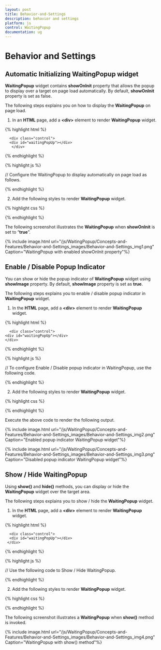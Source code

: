 ```yaml
---
layout: post
title: Behavior-and-Settings
description: behavior and settings
platform: js
control: WaitingPopup
documentation: ug
---
```


# Behavior and Settings

## Automatic Initializing WaitingPopup widget

**WaitingPopup** widget contains **showOnInit** property that allows the popup to display over a target on page load automatically. By default, **showOnInit** property is set as false.

The following steps explains you on how to display the **WaitingPopup** on page load.

1. In an **HTML** page, add a **&lt;div&gt;** element to render **WaitingPopup** widget.

{% highlight html %}



      <div class="control">               
      <div id="waitingPopUp"></div>            
       </div>  

{% endhighlight %}

{% highlight js %}




// Configure the WaitingPopup to display automatically on page load as follows.
        <script type="text/javascript">
         $(function () {
        // declaration
        $("#waitingPopUp").ejWaitingPopup({
            showOnInit: true,
        });
    });
</script>

{% endhighlight %}

2. Add the following styles to render **WaitingPopup** widget.



{% highlight css %}



<style type="text/css" class="cssStyles">
    #waitingPopUp {
        height: 320px;
        width: 600px;
    }
</style>


{% endhighlight %}



The following screenshot illustrates the **WaitingPopup** when **showOnInit** is set to “**true**”.

{% include image.html url="/js/WaitingPopup/Concepts-and-Features/Behavior-and-Settings_images/Behavior-and-Settings_img1.png" Caption="WaitingPopup with enabled showOnInit property"%}

## Enable / Disable Popup Indicator

You can show or hide the popup indicator of **WaitingPopup** widget using **showImage** property. By default, **showImage** property is set as **true**.

The following steps explains you to enable / disable popup indicator in **WaitingPopup** widget.

1. In the **HTML** page, add a **&lt;div&gt;** element to render **WaitingPopup** widget.

{% highlight html %}



      <div class="control">               
    <div id="waitingPopUp"></div>            
    </div>  

{% endhighlight %}

{% highlight js %}



// To configure Enable / Disable popup indicator in WaitingPopup, use the following code.
     <script type="text/javascript">
      Enable popup indicator:
      $(function () {
     // declaration
     $("#waitingPopUp").ejWaitingPopup({
        showOnInit: true,
        showImage: true,
         text: "Loading... Please wait..."
    });
});

      Disable popup indicator:
      $(function () {
      // declaration
      $("#waitingPopUp").ejWaitingPopup({
        showOnInit: true,
        showImage: false,
        text: "Loading... Please wait..."
    });
});
</script>

{% endhighlight %}

2. Add the following styles to render **WaitingPopup** widget.



{% highlight css %}



<style type="text/css" class="cssStyles">
    #waitingPopUp {
        height: 320px;
        width: 600px;
    }
</style>


{% endhighlight %}



Execute the above code to render the following output.

{% include image.html url="/js/WaitingPopup/Concepts-and-Features/Behavior-and-Settings_images/Behavior-and-Settings_img2.png" Caption="Enabled popup indicator WaitingPopup widget"%}

{% include image.html url="/js/WaitingPopup/Concepts-and-Features/Behavior-and-Settings_images/Behavior-and-Settings_img3.png" Caption="Disabled popup indicator WaitingPopup widget"%}

## Show / Hide WaitingPopup

Using **show()** and **hide()** methods, you can display or hide the **WaitingPopup** widget over the target area.

The following steps explains you to show / hide the **WaitingPopup** widget.

1. In the **HTML** page, add a **&lt;div&gt;** element to render **WaitingPopup** widget.

{% highlight html %}



      <div class="control">               
      <div id="waitingPopUp"></div>            
     </div>  

{% endhighlight %}

{% highlight js %}



// Use the following code to Show / Hide WaitingPopup.
    <script type="text/javascript">
Show WaitingPopup:
$(function () {
    $("#waitingPopUp").ejWaitingPopup();
    var popUpObj = $("#waitingPopUp").data("ejWaitingPopup");
    popUpObj.show();
});	

Hide WaitingPopup:
$(function () {
    $("#waitingPopUp").ejWaitingPopup();
    var popUpObj = $("#waitingPopUp").data("ejWaitingPopup");
    popUpObj.hide();
});
</script>
     
{% endhighlight %}

2. Add the following styles to render **WaitingPopup** widget.

{% highlight css %}


<style type="text/css" class="cssStyles">
    #waitingPopUp {
        height: 320px;
        width: 600px;
    }
</style>


{% endhighlight %}



The following screenshot illustrates a **WaitingPopup** when **show()** method is invoked.

{% include image.html url="/js/WaitingPopup/Concepts-and-Features/Behavior-and-Settings_images/Behavior-and-Settings_img4.png" Caption="WaitingPopup with show() method"%}

